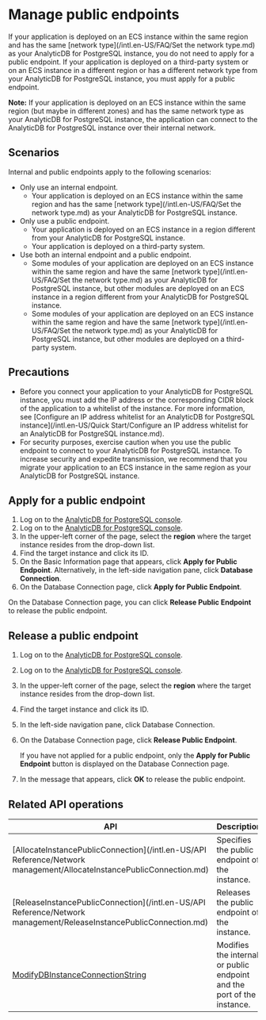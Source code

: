 # Manage public endpoints

If your application is deployed on an ECS instance within the same region and has the same [network type](/intl.en-US/FAQ/Set the network type.md) as your AnalyticDB for PostgreSQL instance, you do not need to apply for a public endpoint. If your application is deployed on a third-party system or on an ECS instance in a different region or has a different network type from your AnalyticDB for PostgreSQL instance, you must apply for a public endpoint.

**Note:** If your application is deployed on an ECS instance within the same region \(but maybe in different zones\) and has the same network type as your AnalyticDB for PostgreSQL instance, the application can connect to the AnalyticDB for PostgreSQL instance over their internal network.

## Scenarios

Internal and public endpoints apply to the following scenarios:

-   Only use an internal endpoint.
    -   Your application is deployed on an ECS instance within the same region and has the same [network type](/intl.en-US/FAQ/Set the network type.md) as your AnalyticDB for PostgreSQL instance.
-   Only use a public endpoint.
    -   Your application is deployed on an ECS instance in a region different from your AnalyticDB for PostgreSQL instance.
    -   Your application is deployed on a third-party system.
-   Use both an internal endpoint and a public endpoint.
    -   Some modules of your application are deployed on an ECS instance within the same region and have the same [network type](/intl.en-US/FAQ/Set the network type.md) as your AnalyticDB for PostgreSQL instance, but other modules are deployed on an ECS instance in a region different from your AnalyticDB for PostgreSQL instance.
    -   Some modules of your application are deployed on an ECS instance within the same region and have the same [network type](/intl.en-US/FAQ/Set the network type.md) as your AnalyticDB for PostgreSQL instance, but other modules are deployed on a third-party system.

## Precautions

-   Before you connect your application to your AnalyticDB for PostgreSQL instance, you must add the IP address or the corresponding CIDR block of the application to a whitelist of the instance. For more information, see [Configure an IP address whitelist for an AnalyticDB for PostgreSQL instance](/intl.en-US/Quick Start/Configure an IP address whitelist for an AnalyticDB for PostgreSQL instance.md).
-   For security purposes, exercise caution when you use the public endpoint to connect to your AnalyticDB for PostgreSQL instance. To increase security and expedite transmission, we recommend that you migrate your application to an ECS instance in the same region as your AnalyticDB for PostgreSQL instance.

## Apply for a public endpoint

1.  Log on to the [AnalyticDB for PostgreSQL console](https://gpdb.console.aliyun.com).
2.  Log on to the [AnalyticDB for PostgreSQL console](https://partners-intl.console.aliyun.com/#/gpdb).
3.  In the upper-left corner of the page, select the **region** where the target instance resides from the drop-down list.
4.  Find the target instance and click its ID.
5.  On the Basic Information page that appears, click **Apply for Public Endpoint**. Alternatively, in the left-side navigation pane, click **Database Connection**.
6.  On the Database Connection page, click **Apply for Public Endpoint**.

On the Database Connection page, you can click **Release Public Endpoint** to release the public endpoint.

## Release a public endpoint

1.  Log on to the [AnalyticDB for PostgreSQL console](https://gpdb.console.aliyun.com).
2.  Log on to the [AnalyticDB for PostgreSQL console](https://partners-intl.console.aliyun.com/#/gpdb).
3.  In the upper-left corner of the page, select the **region** where the target instance resides from the drop-down list.
4.  Find the target instance and click its ID.
5.  In the left-side navigation pane, click Database Connection.
6.  On the Database Connection page, click **Release Public Endpoint**.

    If you have not applied for a public endpoint, only the **Apply for Public Endpoint** button is displayed on the Database Connection page.

7.  In the message that appears, click **OK** to release the public endpoint.

## Related API operations

|API|Description|
|---|-----------|
|[AllocateInstancePublicConnection](/intl.en-US/API Reference/Network management/AllocateInstancePublicConnection.md)|Specifies the public endpoint of the instance.|
|[ReleaseInstancePublicConnection](/intl.en-US/API Reference/Network management/ReleaseInstancePublicConnection.md)|Releases the public endpoint of the instance.|
|[ModifyDBInstanceConnectionString]()|Modifies the internal or public endpoint and the port of the instance.|

